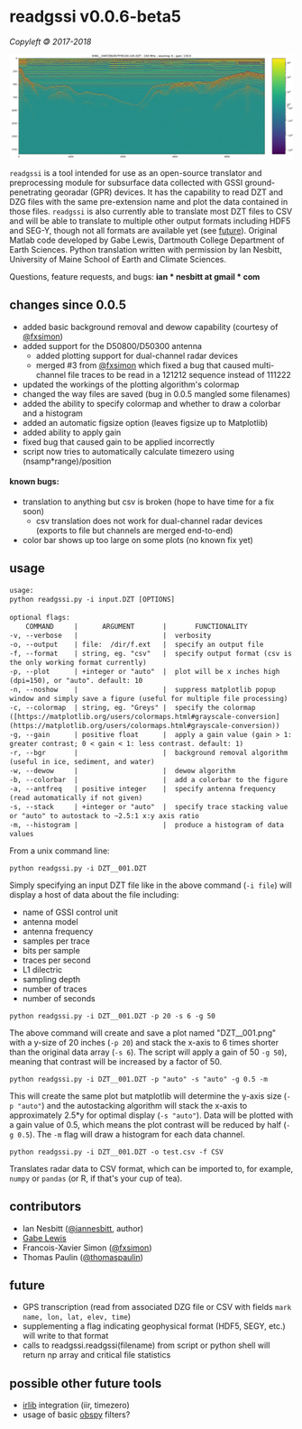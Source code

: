 # readgssi v0.0.6-beta5
*Copyleft 🄯 2017-2018*

![Example Radargram](examples/1.png)

`readgssi` is a tool intended for use as an open-source translator and preprocessing module for subsurface data collected with GSSI ground-penetrating georadar (GPR) devices. It has the capability to read DZT and DZG files with the same pre-extension name and plot the data contained in those files. `readgssi` is also currently able to translate most DZT files to CSV and will be able to translate to multiple other output formats including HDF5 and SEG-Y, though not all formats are available yet (see [future](#future)). Original Matlab code developed by Gabe Lewis, Dartmouth College Department of Earth Sciences. Python translation written with permission by Ian Nesbitt, University of Maine School of Earth and Climate Sciences.

Questions, feature requests, and bugs: **ian * nesbitt at gmail * com**

## changes since 0.0.5
- added basic background removal and dewow capability (courtesy of [@fxsimon](https://github.com/fxsimon))
- added support for the D50800/D50300 antenna
  - added plotting support for dual-channel radar devices
  - merged #3 from [@fxsimon](https://github.com/fxsimon) which fixed a bug that caused multi-channel file traces to be read in a 121212 sequence instead of 111222
- updated the workings of the plotting algorithm's colormap
- changed the way files are saved (bug in 0.0.5 mangled some filenames)
- added the ability to specify colormap and whether to draw a colorbar and a histogram
- added an automatic figsize option (leaves figsize up to Matplotlib)
- added ability to apply gain
- fixed bug that caused gain to be applied incorrectly
- script now tries to automatically calculate timezero using (nsamp\*range)/position
#### known bugs:
- translation to anything but csv is broken (hope to have time for a fix soon)
  - csv translation does not work for dual-channel radar devices (exports to file but channels are merged end-to-end)
- color bar shows up too large on some plots (no known fix yet)

## usage
```
usage:
python readgssi.py -i input.DZT [OPTIONS]

optional flags:
    COMMAND     |      ARGUMENT       |       FUNCTIONALITY
-v, --verbose   |                     |  verbosity
-o, --output    | file:  /dir/f.ext   |  specify an output file
-f, --format    | string, eg. "csv"   |  specify output format (csv is the only working format currently)
-p, --plot      | +integer or "auto"  |  plot will be x inches high (dpi=150), or "auto". default: 10
-n, --noshow    |                     |  suppress matplotlib popup window and simply save a figure (useful for multiple file processing)
-c, --colormap  | string, eg. "Greys" |  specify the colormap ([https://matplotlib.org/users/colormaps.html#grayscale-conversion](https://matplotlib.org/users/colormaps.html#grayscale-conversion))
-g, --gain      | positive float      |  apply a gain value (gain > 1: greater contrast; 0 < gain < 1: less contrast. default: 1)
-r, --bgr       |                     |  background removal algorithm (useful in ice, sediment, and water)
-w, --dewow     |                     |  dewow algorithm
-b, --colorbar  |                     |  add a colorbar to the figure
-a, --antfreq   | positive integer    |  specify antenna frequency (read automatically if not given)
-s, --stack     | +integer or "auto"  |  specify trace stacking value or "auto" to autostack to ~2.5:1 x:y axis ratio
-m, --histogram |                     |  produce a histogram of data values
```

From a unix command line:
```
python readgssi.py -i DZT__001.DZT
```
Simply specifying an input DZT file like in the above command (`-i file`) will display a host of data about the file including:
- name of GSSI control unit
- antenna model
- antenna frequency
- samples per trace
- bits per sample
- traces per second
- L1 dilectric
- sampling depth
- number of traces
- number of seconds

```
python readgssi.py -i DZT__001.DZT -p 20 -s 6 -g 50
```
The above command will create and save a plot named "DZT__001.png" with a y-size of 20 inches (`-p 20`) and stack the x-axis to 6 times shorter than the original data array (`-s 6`). The script will apply a gain of 50 `-g 50`), meaning that contrast will be increased by a factor of 50.

```
python readgssi.py -i DZT__001.DZT -p "auto" -s "auto" -g 0.5 -m
```
This will create the same plot but matplotlib will determine the y-axis size (`-p "auto"`) and the autostacking algorithm will stack the x-axis to approximately 2.5\*y for optimal display (`-s "auto"`). Data will be plotted with a gain value of 0.5, which means the plot contrast will be reduced by half (`-g 0.5`). The `-m` flag will draw a histogram for each data channel.

```
python readgssi.py -i DZT__001.DZT -o test.csv -f CSV
```
Translates radar data to CSV format, which can be imported to, for example, `numpy` or `pandas` (or R, if that's your cup of tea).

## contributors
- Ian Nesbitt ([@iannesbitt](https://github.com/iannesbitt), author)
- [Gabe Lewis](https://earthsciences.dartmouth.edu/people/gabriel-lewis)
- Francois-Xavier Simon ([@fxsimon](https://github.com/fxsimon))
- Thomas Paulin ([@thomaspaulin](https://github.com/thomaspaulin))

## future
- GPS transcription (read from associated DZG file or CSV with fields `mark name, lon, lat, elev, time`)
- supplementing a flag indicating geophysical format (HDF5, SEGY, etc.) will write to that format
- calls to readgssi.readgssi(filename) from script or python shell will return np array and critical file statistics

## possible other future tools
- [irlib](https://github.com/njwilson23/irlib) integration (iir, timezero)
- usage of basic [obspy](https://github.com/obspy/obspy) filters?
